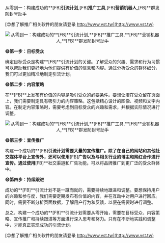 从零到一：构建成功的**[FB]**引流计划,**[FB]**推广工具,**[FB]**营销机器人,**[FB]**群发防封号助手

[😍想了解推广相关软件的朋友请登录 http://www.vst.tw](http://www.vst.tw)

 <center><img src="https://vst.tw/MP4/tuiguang/png/1.png" alt="从零到一：构建成功的**[FB]**引流计划,**[FB]**推广工具,**[FB]**营销机器人,**[FB]**群发防封号助手"></center>

**😄第一步：目标受众**

确定目标受众是构建**[FB]**引流计划的关键。了解受众的兴趣、需求和行为习惯可以帮助我们更好地为他们提供有价值的信息和内容。通过分析受众的群体细分，我们可以更加精准地制定引流计划。

**😄第二步：内容策略**

在**[FB]**上发布有价值的内容是吸引受众的必要条件。要想让潜在受众留在页面上，我们需要制定具有吸引力的内容策略。这包括精心设计的图像、视频和文字内容。在制定内容策略时，需要考虑到目标受众的兴趣和需求，并根据实际情况进行调整。

 <center><img src="https://vst.tw/MP4/tuiguang/png/7.png" alt="从零到一：构建成功的**[FB]**引流计划,**[FB]**推广工具,**[FB]**营销机器人,**[FB]**群发防封号助手"></center>

**😄第三步：宣传推广**

构建一个成功的**[FB]**引流计划需要大量的宣传推广。除了在自己的网站和其他社交媒体平台上宣传外，还可以使用**[FB]**广告以及与相关行业的博主和网红合作进行宣传。通过使用**[FB]**社交渠道和广告功能，可以将品牌推广到更广泛的受众群体中。

**😄第四步：持续跟进**

成功的**[FB]**引流计划不是一蹴而就的，需要持续地跟进和调整。要想保持用户的兴趣和参与度，我们需要定期发布有价值的内容，并在互动中对用户进行回应。同时，需要不断分析页面数据，了解用户行为和反馈，以便在需要时进行调整。

总之，构建一个成功的**[FB]**引流计划需要从零开始，需要在目标受众、内容策略、宣传推广和持续跟进等方面进行深入思考和努力。只有在不断地实践和调整中，才能真正实现成功的引流计划。

[😍想了解推广相关软件的朋友请登录 http://www.vst.tw](http://www.vst.tw)



